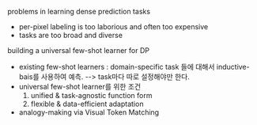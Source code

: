 
problems in learning dense prediction tasks
- per-pixel labeling is too laborious and often too expensive
- tasks are too broad and diverse

building a universal few-shot learner for DP
- existing few-shot learners : domain-specific task 들에 대해서 inductive-bais를 사용하여 예측. --> task마다 따로 설정해야만 한다.
- universal few-shot learner를 위한 조건
	1. unified & task-agnostic function form
	2. flexible & data-efficient adaptation
- analogy-making via Visual Token Matching